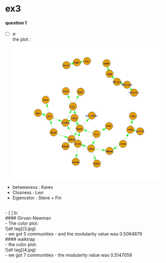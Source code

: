 # ex3
#### question 1
- [ ] a: <br>
the plot :<br>
![alt tag](EX3.jpg)<br>
- betweeness :  Karev<br>
- Closness : Lexi<br>
- Eigencetor : Steve + Fin<br>
<br>
- [ ] b:<br>
#### Girvan-Newman<br>
- The color plot:<br>
![alt tag](3.jpg)<br>
- we got 5 communities
- and the modularity value was 0.5064879<br>
#### walktrap<br>
- the color plot:<br>
![alt tag](4.jpg)<br>
- we got 7 communities
- the modularity value was 0.5147059<br>
